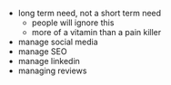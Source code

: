 - long term need, not a short term need
	- people will ignore this
	- more of a vitamin than a pain killer
- manage social media
- manage SEO 
- manage linkedin
- managing reviews
